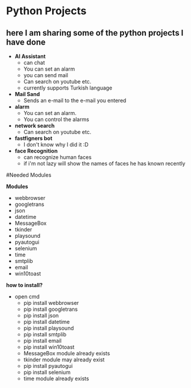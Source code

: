 # Python Projects

## here I am sharing some of the python projects I have done

  - **AI Assistant** <br/>
    - can chat 
    - You can set an alarm
    - you can send mail
    - Can search on youtube etc.
    - currently supports Turkish language 
  - **Mail Sand** <br/>
    - Sends an e-mail to the e-mail you entered
  - **alarm** <br/>
    - You can set an alarm.
    - You can control the alarms
  - **network search** <br/>
    - Can search on youtube etc.
  - **fastfigners bot** <br/>
    - I don't know why I did it :D
  - **face Recognition**
    - can recognize human faces
    - if i'm not lazy will show the names of faces he has known recently

#Needed Modules

**Modules**
- webbrowser
- googletrans
- json
- datetime
- MessageBox
- tkinder
- playsound
- pyautogui
- selenium
- time
- smtplib
- email
- win10toast

**how to install?**
   - open cmd
      - pip install webbrowser
      - pip install googletrans
      - pip install json
      - pip install datetime
      - pip install playsound
      - pip install smtplib
      - pip install email
      - pip install win10toast
      - MessageBox module already exists
      - tkinder module may already exist
      - pip install pyautogui
      - pip install selenium
      - time module already exists
